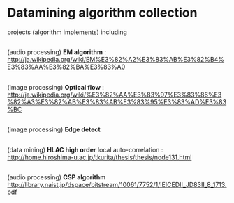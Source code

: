 Datamining algorithm collection
==============

projects (algorithm implements) including 
##
(audio processing) **EM algorithm** : http://ja.wikipedia.org/wiki/EM%E3%82%A2%E3%83%AB%E3%82%B4%E3%83%AA%E3%82%BA%E3%83%A0 
##
(image processing) **Optical flow** : http://ja.wikipedia.org/wiki/%E3%82%AA%E3%83%97%E3%83%86%E3%82%A3%E3%82%AB%E3%83%AB%E3%83%95%E3%83%AD%E3%83%BC 
##
(image processing) **Edge detect** 
##
(data mining) **HLAC high order** local auto-correlation : http://home.hiroshima-u.ac.jp/tkurita/thesis/thesis/node131.html 
##
(audio processing) **CSP algorithm** http://library.naist.jp/dspace/bitstream/10061/7752/1/IEICEDII_JD83II_8_1713.pdf 
##
